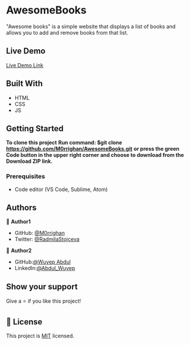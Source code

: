 # AwesomeBooks
"Awesome books" is a simple website that displays a list of books and allows you to add and remove books from that list.

## Live Demo

[Live Demo Link](https://m0rrighan.github.io/AwesomeBooks/)

## Built With

- HTML
- CSS
- JS

## Getting Started

**To clone this project**
**Run command: $git clone https://github.com/M0rrighan/AwesomeBooks.git**
**or press the green Code button in the upper right corner and choose to download from the Download ZIP link.**

### Prerequisites

- Code editor (VS Code, Sublime, Atom)

## Authors

👤 **Author1**

- GitHub: [@M0rrighan](https://github.com/M0rrighan)
- Twitter: [@RadmilaStojceva](https://twitter.com/RadmilaStojceva)

👤 **Author2**

- GitHub:[@Wuyep Abdul](https://www.github.com/wuyepabdul)
- LinkedIn:[@Abdul_Wuyep](https://www.linkedin.com/in/abdul-wuyep-6a27721b8/)

## Show your support

Give a ⭐️ if you like this project!

## 📝 License

This project is [MIT](./MIT.md) licensed.
